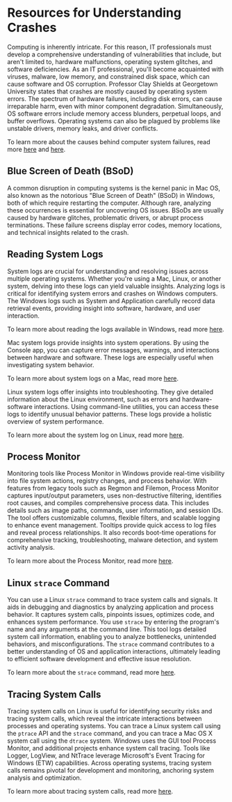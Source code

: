 # Resources for Understanding Crashes

Computing is inherently intricate. For this reason, IT professionals must develop a comprehensive understanding of vulnerabilities that include, but aren't limited to, hardware malfunctions, operating system glitches, and software deficiencies. As an IT professional, you'll become acquainted with viruses, malware, low memory, and constrained disk space, which can cause software and OS corruption. Professor Clay Shields at Georgetown University states that crashes are mostly caused by operating system errors. The spectrum of hardware failures, including disk errors, can cause irreparable harm, even with minor component degradation. Simultaneously, OS software errors include memory access blunders, perpetual loops, and buffer overflows. Operating systems can also be plagued by problems like unstable drivers, memory leaks, and driver conflicts.

To learn more about the causes behind computer system failures, read more [here](https://www.scientificamerican.com/article/why-do-computers-crash/) and [here](https://www.pcguide.com/sitemap/).

## Blue Screen of Death (BSoD)

A common disruption in computing systems is the kernel panic in Mac OS, also known as the notorious "Blue Screen of Death" (BSoD) in Windows, both of which require restarting the computer. Although rare, analyzing these occurrences is essential for uncovering OS issues. BSoDs are usually caused by hardware glitches, problematic drivers, or abrupt process terminations. These failure screens display error codes, memory locations, and technical insights related to the crash.

## Reading System Logs

System logs are crucial for understanding and resolving issues across multiple operating systems. Whether you're using a Mac, Linux, or another system, delving into these logs can yield valuable insights. Analyzing logs is critical for identifying system errors and crashes on Windows computers. The Windows logs such as System and Application carefully record data retrieval events, providing insight into software, hardware, and user interaction.

To learn more about reading the logs available in Windows, read more [here](https://www.digitalmastersmag.com/magazine/tip-of-the-day-how-to-find-crash-logs-on-windows-10/).

Mac system logs provide insights into system operations. By using the Console app, you can capture error messages, warnings, and interactions between hardware and software. These logs are especially useful when investigating system behavior.

To learn more about system logs on a Mac, read more [here](https://www.howtogeek.com/356942/how-to-view-the-system-log-on-a-mac/).

Linux system logs offer insights into troubleshooting. They give detailed information about the Linux environment, such as errors and hardware-software interactions. Using command-line utilities, you can access these logs to identify unusual behavior patterns. These logs provide a holistic overview of system performance.

To learn more about the system log on Linux, read more [here](https://www.fosslinux.com/8984/how-to-check-system-logs-on-linux-complete-usage-guide.htm).

## Process Monitor

Monitoring tools like Process Monitor in Windows provide real-time visibility into file system actions, registry changes, and process behavior. With features from legacy tools such as Regmon and Filemon, Process Monitor captures input/output parameters, uses non-destructive filtering, identifies root causes, and compiles comprehensive process data. This includes details such as image paths, commands, user information, and session IDs. The tool offers customizable columns, flexible filters, and scalable logging to enhance event management. Tooltips provide quick access to log files and reveal process relationships. It also records boot-time operations for comprehensive tracking, troubleshooting, malware detection, and system activity analysis.

To learn more about the Process Monitor, read more [here](https://learn.microsoft.com/en-us/sysinternals/downloads/procmon).

## Linux `strace` Command

You can use a Linux `strace` command to trace system calls and signals. It aids in debugging and diagnostics by analyzing application and process behavior. It captures system calls, pinpoints issues, optimizes code, and enhances system performance. You use `strace` by entering the program's name and any arguments at the command line. This tool logs detailed system call information, enabling you to analyze bottlenecks, unintended behaviors, and misconfigurations. The `strace` command contributes to a better understanding of OS and application interactions, ultimately leading to efficient software development and effective issue resolution.

To learn more about the `strace` command, read more [here](https://www.howtoforge.com/linux-strace-command/).

## Tracing System Calls

Tracing system calls on Linux is useful for identifying security risks and tracing system calls, which reveal the intricate interactions between processes and operating systems. You can trace a Linux system call using the `ptrace` API and the `strace` command, and you can trace a Mac OS X system call using the `dtrace` system. Windows uses the GUI tool Process Monitor, and additional projects enhance system call tracing. Tools like Logger, LogView, and NtTrace leverage Microsoft's Event Tracing for Windows (ETW) capabilities. Across operating systems, tracing system calls remains pivotal for development and monitoring, anchoring system analysis and optimization.

To learn more about tracing system calls, read more [here](https://neurocline.github.io/dev/2015/05/24/Tracing-System-Calls.html).
